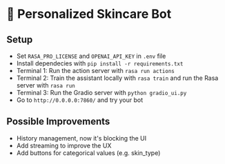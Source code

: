 # 🌸 Personalized Skincare Bot

## Setup
* Set `RASA_PRO_LICENSE` and `OPENAI_API_KEY` in `.env` file
* Install dependecies with `pip install -r requirements.txt`
* Terminal 1: Run the action server with `rasa run actions`
* Terminal 2: Train the assistant locally with `rasa train` and run the Rasa server with `rasa run`
* Terminal 3: Run the Gradio server with `python gradio_ui.py`
* Go to `http://0.0.0.0:7860/` and try your bot

## Possible Improvements
* History management, now it's blocking the UI
* Add streaming to improve the UX
* Add buttons for categorical values (e.g. skin_type)
